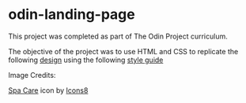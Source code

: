 # odin-landing-page
This project was completed as part of The Odin Project curriculum.

The objective of the project was to use HTML and CSS to replicate the following <a href="https://cdn.statically.io/gh/TheOdinProject/curriculum/main/foundations/html_css/project/odin-project.png">design</a> using the following <a href="https://cdn.statically.io/gh/TheOdinProject/curriculum/main/foundations/html_css/project/odin-project.png">style guide</a>


Image Credits:

<a target="_blank" href="https://icons8.comundefined">Spa Care</a> icon by <a target="_blank" href="https://icons8.com">Icons8</a>
